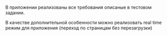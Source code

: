 В приложении реализованы все требования описаные в тестовом задании.

В качестве дополнительной особенности можно реализовать real time режим для приложения (переход по страницам без перезагрузки)
